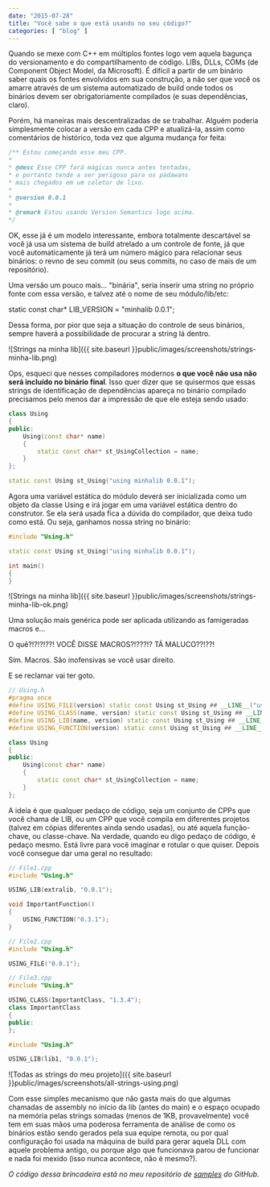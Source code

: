 ```yaml
---
date: "2015-07-28"
title: "Você sabe o que está usando no seu código?"
categories: [ "blog" ]
---
```

Quando se mexe com C++ em múltiplos fontes logo vem aquela bagunça do versionamento e do compartilhamento de código. LIBs, DLLs, COMs (de Component Object Model, da Microsoft). É difícil a partir de um binário saber quais os fontes envolvidos em sua construção, a não ser que você os amarre através de um sistema automatizado de build onde todos os binários devem ser obrigatoriamente compilados (e suas dependências, claro).

Porém, há maneiras mais descentralizadas de se trabalhar. Alguém poderia simplesmente colocar a versão em cada CPP e atualizá-la, assim como comentários de histórico, toda vez que alguma mudança for feita:

```cpp
/** Estou começando esse meu CPP.
*
* @desc Esse CPP fará mágicas nunca antes tentadas,
* e portanto tende a ser perigoso para os padawans
* mais chegados em um coletor de lixo.
*
* @version 0.0.1
*
* @remark Estou usando Version Semantics logo acima.
*/
```

OK, esse já é um modelo interessante, embora totalmente descartável se você já usa um sistema de build atrelado a um controle de fonte, já que você automaticamente já terá um número mágico para relacionar seus binários: o revno de seu commit (ou seus commits, no caso de mais de um repositório).

Uma versão um pouco mais... "binária", seria inserir uma string no próprio fonte com essa versão, e talvez até o nome de seu módulo/lib/etc:

static const char* LIB_VERSION = "minhalib 0.0.1";

Dessa forma, por pior que seja a situação do controle de seus binários, sempre haverá a possibilidade de procurar a string lá dentro.

![Strings na minha lib]({{ site.baseurl }}public/images/screenshots/strings-minha-lib.png)

Ops, esqueci que nesses compiladores modernos __o que você não usa não será incluído no binário final__. Isso quer dizer que se quisermos que essas strings de identificação de dependências apareça no binário compilado precisamos pelo menos dar a impressão de que ele esteja sendo usado:

```cpp
class Using
{
public:
    Using(const char* name)
    {
        static const char* st_UsingCollection = name;
    }
};

static const Using st_Using("using minhalib 0.0.1");
```

Agora uma variável estática do módulo deverá ser inicializada como um objeto da classe Using e irá jogar em uma variável estática dentro do construtor. Se ela será usada fica a dúvida do compilador, que deixa tudo como está. Ou seja, ganhamos nossa string no binário:

```cpp
#include "Using.h"

static const Using st_Using("using minhalib 0.0.1");

int main()
{
}
```

![Strings na minha lib]({{ site.baseurl }}public/images/screenshots/strings-minha-lib-ok.png)

Uma solução mais genérica pode ser aplicada utilizando as famigeradas macros e...

O quê?!?!?!??! VOCÊ DISSE MACROS?!???!? TÁ MALUCO??!??!

Sim. Macros. São inofensivas se você usar direito.

E se reclamar vai ter goto.

```cpp
// Using.h
#pragma once 
#define USING_FILE(version) static const Using st_Using ## __LINE__("using file " __FILE__ " " version)
#define USING_CLASS(name, version) static const Using st_Using ## __LINE__("using class " #name " " version)
#define USING_LIB(name, version) static const Using st_Using ## __LINE__("using lib " #name " " version)
#define USING_FUNCTION(version) static const Using st_Using ## __LINE__("using function " __FUNCTION__ " " version)

class Using
{
public:
    Using(const char* name)
    {
        static const char* st_UsingCollection = name;
    }
};
```

A ideia é que qualquer pedaço de código, seja um conjunto de CPPs que você chama de LIB, ou um CPP que você compila em diferentes projetos (talvez em cópias diferentes ainda sendo usadas), ou até aquela função-chave, ou classe-chave. Na verdade, quando eu digo pedaço de código, é pedaço mesmo. Está livre para você imaginar e rotular o que quiser. Depois você consegue dar uma geral no resultado:

```cpp
// File1.cpp
#include "Using.h"

USING_LIB(extralib, "0.0.1");

void ImportantFunction()
{
    USING_FUNCTION("0.3.1");
}

// File2.cpp
#include "Using.h"

USING_FILE("0.0.1");

// File3.cpp
#include "Using.h"

USING_CLASS(ImportantClass, "1.3.4");
class ImportantClass
{
public:
};

#include "Using.h"

USING_LIB(lib1, "0.0.1");
```

![Todas as strings do meu projeto]({{ site.baseurl }}public/images/screenshots/all-strings-using.png)

Com esse simples mecanismo que não gasta mais do que algumas chamadas de assembly no início da lib (antes do main) e o espaço ocupado na memória pelas strings somadas (menos de 1KB, provavelmente) você tem em suas mãos uma poderosa ferramenta de análise de como os binários estão sendo gerados pela sua equipe remota, ou por qual configuração foi usada na máquina de build para gerar aquela DLL com aquele problema antigo, ou porque algo que funcionava parou de funcionar e nada foi mexido (isso nunca acontece, não é mesmo?).

_O código dessa brincadeira está no meu repositório de [samples](https://github.com/Caloni/samples/tree/master/Using) do GitHub._
